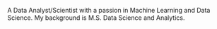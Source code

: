 A Data Analyst/Scientist with a passion in Machine Learning and Data Science. My background is M.S. Data Science and Analytics.

